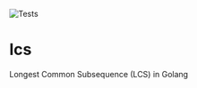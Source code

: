 ![Tests](https://github.com/choilmt/lcs/workflows/Test/badge.svg)

# lcs

Longest Common Subsequence (LCS) in Golang
